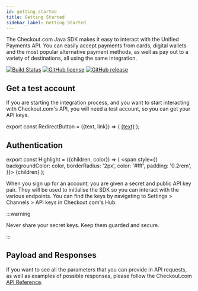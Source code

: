 ```yaml
---
id: getting_started
title: Getting Started
sidebar_label: Getting Started
---
```


The Checkout.com Java SDK makes it easy to interact with the Unified Payments API. You can easily accept payments from cards, digital wallets and the most popular alternative payment methods, as well as pay out to a variety of destinations, all using the same integration.

[![Build Status](https://travis-ci.com/checkout/checkout-sdk-java.svg?branch=master)](https://travis-ci.com/checkout/checkout-sdk-java) [![GitHub license](https://img.shields.io/github/license/checkout/checkout-sdk-java.svg)](https://github.com/checkout/checkout-sdk-java/blob/master/LICENSE) [![GitHub release](https://img.shields.io/github/release/checkout/checkout-sdk-java.svg)](https://GitHub.com/checkout/checkout-sdk-java/releases/)

## Get a test account

If you are starting the integration process, and you want to start interacting with Checkout.com's API, you will need a test account, so you can get your API keys.

export const RedirectButton = ({text, link}) => (
<a
href={link}
target="\_blank"
className="get-test-account">{text}</a>
);

<RedirectButton text="Get a test account" link="https://www.checkout.com/get-test-account" />

## Authentication

export const Highlight = ({children, color}) => (
<span
style={{
      backgroundColor: color,
      borderRadius: '2px',
      color: '#fff',
      padding: '0.2rem',
    }}>
{children}
</span>
);

When you sign up for an account, you are given a secret and public API key pair. They will be used to initialise the SDK so you can interact with the various endpoints. You can find the keys by navigating to <Highlight color="#1877F2">Settings > Channels > API keys</Highlight> in Checkout.com's Hub.

:::warning

Never share your secret keys. Keep them guarded and secure.

:::

## Payload and Responses

If you want to see all the parameters that you can provide in API requests, as well as examples of possible responses, please follow the Checkout.com [API Reference](https://api-reference.checkout.com/).
